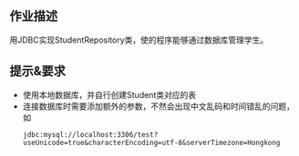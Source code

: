## 作业描述

用JDBC实现StudentRepository类，使的程序能够通过数据库管理学生。

## 提示&要求

- 使用本地数据库，并自行创建Student类对应的表
- 连接数据库时需要添加额外的参数，不然会出现中文乱码和时间错乱的问题，如
    ```
    jdbc:mysql://localhost:3306/test?useUnicode=true&characterEncoding=utf-8&serverTimezone=Hongkong
    ```
